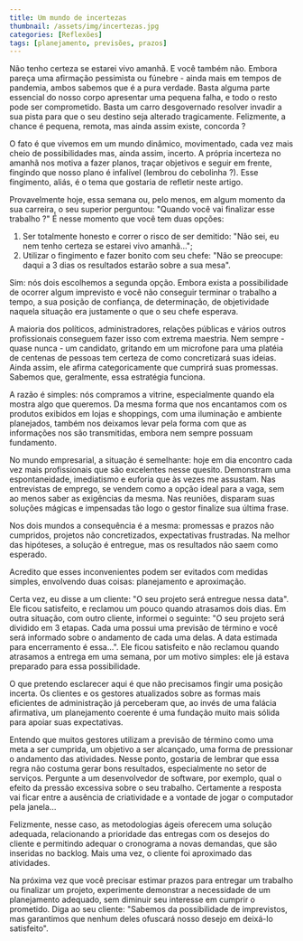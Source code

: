 ```yaml
---
title: Um mundo de incertezas
thumbnail: /assets/img/incertezas.jpg
categories: [Reflexões]
tags: [planejamento, previsões, prazos]
---
```

Não tenho certeza se estarei vivo amanhã. E você também não.
Embora pareça uma afirmação pessimista ou fúnebre - ainda mais em tempos de pandemia, ambos sabemos que é a pura verdade. Basta alguma parte essencial do nosso corpo apresentar uma pequena falha, e todo o resto pode ser comprometido. Basta um carro desgovernado resolver invadir a sua pista para que o seu destino seja alterado tragicamente. Felizmente, a chance é pequena, remota, mas ainda assim existe, concorda ?

O fato é que vivemos em um mundo dinâmico, movimentado, cada vez mais cheio de possibilidades mas, ainda assim, incerto. A própria incerteza no amanhã nos motiva a fazer planos, traçar objetivos e seguir em frente, fingindo que nosso plano é infalível (lembrou do cebolinha ?).
Esse fingimento, aliás, é o tema que gostaria de refletir neste artigo.

Provavelmente hoje, essa semana ou, pelo menos, em algum momento da sua carreira, o seu superior perguntou: "Quando você vai finalizar esse trabalho ?"
É nesse momento que você tem duas opções:
1. Ser totalmente honesto e correr o risco de ser demitido: "Não sei, eu nem tenho certeza se estarei vivo amanhã...";
2. Utilizar o fingimento e fazer bonito com seu chefe: "Não se preocupe: daqui a 3 dias os resultados estarão sobre a sua mesa".

Sim: nós dois escolhemos a segunda opção.
Embora exista a possibilidade de ocorrer algum imprevisto e você não conseguir terminar o trabalho a tempo, a sua posição de confiança, de determinação, de objetividade naquela situação era justamente o que o seu chefe esperava. 

A maioria dos políticos, administradores, relações públicas e vários outros profissionais conseguem fazer isso com extrema maestria.
Nem sempre - quase nunca - um candidato, gritando em um microfone para uma platéia de centenas de pessoas tem certeza de como concretizará suas ideias. Ainda assim, ele afirma categoricamente que cumprirá suas promessas. Sabemos que, geralmente, essa estratégia funciona.

A razão é simples: nós compramos a vitrine, especialmente quando ela mostra algo que queremos.
Da mesma forma que nos encantamos com os produtos exibidos em lojas e shoppings, com uma iluminação e ambiente planejados, também nos deixamos levar pela forma com que as informações nos são transmitidas, embora nem sempre possuam fundamento.

No mundo empresarial, a situação é semelhante: hoje em dia encontro cada vez mais profissionais que são excelentes nesse quesito. Demonstram uma espontaneidade, imediatismo e euforia que às vezes me assustam. Nas entrevistas de emprego, se vendem como a opção ideal para a vaga, sem ao menos saber as exigências da mesma. Nas reuniões, disparam suas soluções mágicas e impensadas tão logo o gestor finalize sua última frase.

Nos dois mundos a consequência é a mesma: promessas e prazos não cumpridos, projetos não concretizados, expectativas frustradas. Na melhor das hipóteses, a solução é entregue, mas os resultados não saem como esperado.

Acredito que esses inconvenientes podem ser evitados com medidas simples, envolvendo duas coisas: planejamento e aproximação.

Certa vez, eu disse a um cliente: "O seu projeto será entregue nessa data". Ele ficou satisfeito, e reclamou um pouco quando atrasamos dois dias. 
Em outra situação, com outro cliente, informei o seguinte: "O seu projeto será dividido em 3 etapas. Cada uma possui uma previsão de término e você será informado sobre o andamento de cada uma delas. A data estimada para encerramento é essa...". Ele ficou satisfeito e não reclamou quando atrasamos a entrega em uma semana, por um motivo simples: ele já estava preparado para essa possibilidade.

O que pretendo esclarecer aqui é que não precisamos fingir uma posição incerta. Os clientes e os gestores atualizados sobre as formas mais eficientes de administração já perceberam que, ao invés de uma falácia afirmativa, um planejamento coerente é uma fundação muito mais sólida para apoiar suas expectativas. 

Entendo que muitos gestores utilizam a previsão de término como uma meta a ser cumprida, um objetivo a ser alcançado, uma forma de pressionar o andamento das atividades.
Nesse ponto, gostaria de lembrar que essa regra não costuma gerar bons resultados, especialmente no setor de serviços.
Pergunte a um desenvolvedor de software, por exemplo, qual o efeito da pressão excessiva sobre o seu trabalho. Certamente a resposta vai ficar entre a ausência de criatividade e a vontade de jogar o computador pela janela...

Felizmente, nesse caso, as metodologias ágeis oferecem uma solução adequada, relacionando a prioridade das entregas com os desejos do cliente e permitindo adequar o cronograma a novas demandas, que são inseridas no backlog. 
Mais uma vez, o cliente foi aproximado das atividades.

Na próxima vez que você precisar estimar prazos para entregar um trabalho ou finalizar um projeto, experimente demonstrar a necessidade de um planejamento adequado, sem diminuir seu interesse em cumprir o prometido.
Diga ao seu cliente: "Sabemos da possibilidade de imprevistos, mas garantimos que nenhum deles ofuscará nosso desejo em deixá-lo satisfeito".
